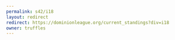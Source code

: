 ```yaml
---
permalink: s42/i18
layout: redirect
redirect: https://dominionleague.org/current_standings?div=i18
owner: truffles
---
```

